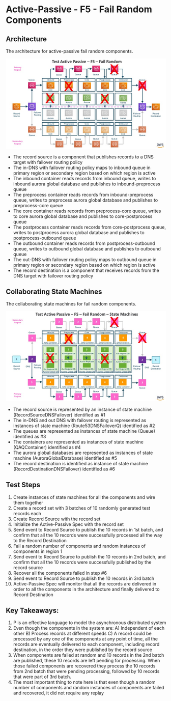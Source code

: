 # Active-Passive - F5 - Fail Random Components

## Architecture

The architecture for active-passive fail random components.

![Active-Passive Transaction Process System - F5 - Fail Random Components!](images/TestActivePassiveF5.jpg)

* The record source is a component that publishes records to a DNS target with failover routing policy
* The in-DNS with failover routing policy maps to inbound queue in primary region or secondary region based on which region is active
* The inbound container reads records from inbound queue, writes to inbound aurora global database and publishes to inbound-preprocess queue
* The preprocess container reads records from inbound-preprocess queue, writes to preprocess aurora global database and publishes to preprocess-core queue
* The core container reads records from preprocess-core queue, writes to core aurora global database and publishes to core-postprocess queue
* The postprocess container reads records from core-postprocess queue, writes to postprocess aurora global database and publishes to postprocess-outbound queue
* The outbound container reads records from postprocess-outbound queue, writes to outbound global database and publishes to outbound queue
* The out-DNS with failover routing policy maps to outbound queue in primary region or secondary region based on which region is active
* The record destination is a component that receives records from the DNS target with failover routing policy

## Collaborating State Machines

The collaborating state machines for fail random components.

![Active-Passive Transaction Process System - F5 - Fail Random Components - State Machines!](images/TestActivePassiveF5StateMachines.jpg)

* The record source is represented by an instance of state machine (RecordSourceDNSFailover) identified as #1
* The in-DNS and out DNS with failover routing is represented as instances of state machine (Route53DNSFailoverQ) identified as #2
* The queues are represented as instances of state machine (Queue) identified as #3
* The containers are represented as instances of state machine (QAQContainer) identified as #4
* The aurora global databases are represented as instances of state machine (AuroraGlobalDatabase) identified as #5
* The record destination is identified as instance of state machine (RecordDestinationDNSFailover) identified as #6

## Test Steps

1. Create instances of state machines for all the components and wire them together
2. Create a record set with 3 batches of 10 randomly generated test records each
3. Create Record Source with the record set
4. Initialize the Active-Passive Spec with the record set
5. Send event to Record Source to publish the 10 records in 1st batch, and confirm that all the 10 records were successfully processed all the way to the Record Destination
6. Fail a random number of components and random instances of components in region 1
7. Send event to Record Source to publish the 10 records in 2nd batch, and confirm that all the 10 records were successfully published by the record source
8. Recover all the components failed in step #6
9. Send event to Record Source to publish the 10 records in 3rd batch
10. Active-Passive Spec will monitor that all the records are delivered in order to all the components in the architecture and finally delivered to Record Destination

## Key Takeaways:

1. P is an effective language to model the asynchronous distributed system
2. Even though the components in the system are: A) Independent of each other B) Process records at different speeds C) A record could be processed by any one of the components at any point of time, all the records are eventually delivered to each component, including record destination, in the order they were published by the record source
3. When components are failed at random and 10 records in the 2nd batch are published, these 10 records are left pending for processing. When those failed components are recovered they process the 10 records from 2nd batch that were pending processing, followed by 10 records that were part of 3rd batch.
4. The most important thing to note here is that even though a random number of components and random instances of components are failed and recovered, it did not require any replay
